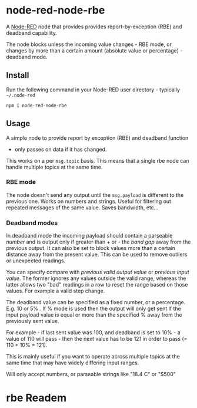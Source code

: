 node-red-node-rbe
=================

A <a href="http://nodered.org" target="_new">Node-RED</a> node that provides
provides report-by-exception (RBE) and deadband capability.

The node blocks unless the incoming value changes - RBE mode, or
changes by more than a certain amount (absolute value or percentage) - deadband
mode.

Install
-------

Run the following command in your Node-RED user directory - typically `~/.node-red`

    npm i node-red-node-rbe


Usage
-----

A simple node to provide report by exception (RBE) and deadband function
- only passes on data if it has changed.

This works on a per `msg.topic` basis. This means that a single rbe node can
handle multiple topics at the same time.

### RBE mode

The node doesn't send any output until the `msg.payload` is different to the previous one.
Works on numbers and strings. Useful for filtering out repeated messages of the
same value. Saves bandwidth, etc...

### Deadband modes

In deadband mode the incoming payload should contain a parseable *number* and is
output only if greater than + or - the *band gap* away from the previous output.
It can also be set to block values more than a certain distance away from the present value.
This can be used to remove outliers or unexpected readings.

You can specify compare with *previous valid output value* or *previous input value*.
The former ignores any values outside the valid range, whereas the latter allows
two "bad" readings in a row to reset the range based on those values.
For example a valid step change.

The deadband value can be specified as a fixed number, or a percentage. E.g. 10
or 5% . If % mode is used then the output will only get sent if the input payload
value is equal or more than the specified % away from the previously sent value.

For example - if last sent value was 100, and deadband is set to 10% - a value
of 110 will pass - then the next value has to be 121 in order to pass (= 110 + 10% = 121).

This is mainly useful if you want to operate across multiple topics at the same
time that may have widely differing input ranges.

Will only accept numbers, or parseable strings like  "18.4 C"  or "$500"
# rbe Readem
